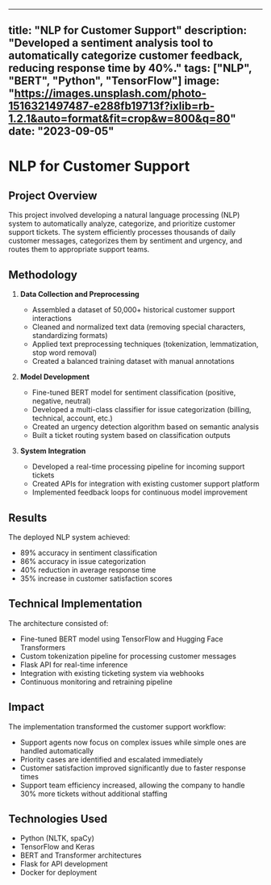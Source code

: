 
---
title: "NLP for Customer Support"
description: "Developed a sentiment analysis tool to automatically categorize customer feedback, reducing response time by 40%."
tags: ["NLP", "BERT", "Python", "TensorFlow"]
image: "https://images.unsplash.com/photo-1516321497487-e288fb19713f?ixlib=rb-1.2.1&auto=format&fit=crop&w=800&q=80"
date: "2023-09-05"
---

# NLP for Customer Support

## Project Overview

This project involved developing a natural language processing (NLP) system to automatically analyze, categorize, and prioritize customer support tickets. The system efficiently processes thousands of daily customer messages, categorizes them by sentiment and urgency, and routes them to appropriate support teams.

## Methodology

1. **Data Collection and Preprocessing**
   - Assembled a dataset of 50,000+ historical customer support interactions
   - Cleaned and normalized text data (removing special characters, standardizing formats)
   - Applied text preprocessing techniques (tokenization, lemmatization, stop word removal)
   - Created a balanced training dataset with manual annotations

2. **Model Development**
   - Fine-tuned BERT model for sentiment classification (positive, negative, neutral)
   - Developed a multi-class classifier for issue categorization (billing, technical, account, etc.)
   - Created an urgency detection algorithm based on semantic analysis
   - Built a ticket routing system based on classification outputs

3. **System Integration**
   - Developed a real-time processing pipeline for incoming support tickets
   - Created APIs for integration with existing customer support platform
   - Implemented feedback loops for continuous model improvement

## Results

The deployed NLP system achieved:
- 89% accuracy in sentiment classification
- 86% accuracy in issue categorization
- 40% reduction in average response time
- 35% increase in customer satisfaction scores

## Technical Implementation

The architecture consisted of:
- Fine-tuned BERT model using TensorFlow and Hugging Face Transformers
- Custom tokenization pipeline for processing customer messages
- Flask API for real-time inference
- Integration with existing ticketing system via webhooks
- Continuous monitoring and retraining pipeline

## Impact

The implementation transformed the customer support workflow:
- Support agents now focus on complex issues while simple ones are handled automatically
- Priority cases are identified and escalated immediately
- Customer satisfaction improved significantly due to faster response times
- Support team efficiency increased, allowing the company to handle 30% more tickets without additional staffing

## Technologies Used

- Python (NLTK, spaCy)
- TensorFlow and Keras
- BERT and Transformer architectures
- Flask for API development
- Docker for deployment
